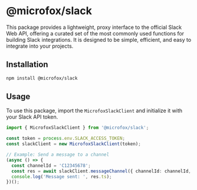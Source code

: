 # @microfox/slack

This package provides a lightweight, proxy interface to the official Slack Web API, offering a curated set of the most commonly used functions for building Slack integrations. It is designed to be simple, efficient, and easy to integrate into your projects.

## Installation

```bash
npm install @microfox/slack
```

## Usage

To use this package, import the `MicrofoxSlackClient` and initialize it with your Slack API token.

```typescript
import { MicrofoxSlackClient } from '@microfox/slack';

const token = process.env.SLACK_ACCESS_TOKEN;
const slackClient = new MicrofoxSlackClient(token);

// Example: Send a message to a channel
(async () => {
  const channelId = 'C12345678';
  const res = await slackClient.messageChannel({ channelId: channelId, text: 'Hello there' });
  console.log('Message sent: ', res.ts);
})();
```
